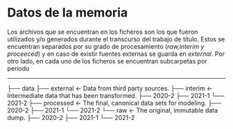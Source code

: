 # Datos de la memoria
Los archivos que se encuentran en los ficheros son los que fueron utilizados y/o generados durante el transcurso del trabajo de título. Estos se encuentran separados por su grado de procesamiento (_raw,interim y proceeced_) y en caso de existir fuentes externas se guarda 
en _external_. Por otro lado, en cada uno de los ficheros se encuentran subcarpetas por periodo


------------

 ├── data
    ├── external       <- Data from third party sources.
    ├── interim        <- Intermediate data that has been transformed.
        ├── 2020-2
        ├── 2021-1
        └── 2021-2
    ├── processed      <- The final, canonical data sets for modeling.
        ├── 2020-2
        ├── 2021-1
        └── 2021-2
    └── raw            <- The original, immutable data dump.
        ├── 2020-2
        ├── 2021-1
        └── 2021-2
 
